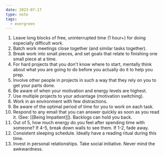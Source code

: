 ```yaml
---
date: 2023-07-17
type: note
tags:
  - evergreen
---
```


1. Leave long blocks of free, uninterrupted time (1 hour+) for doing especially difficult work.
2. Batch work meetings close together (and similar tasks together).
3. Break work into small pieces, and set goals that relate to finishing one small piece at a time.
4. For hard projects that you don't know where to start, mentally think about what you are going to do before you actually do it to help you prep.
5. Involve other people in projects in such a way that they rely on you to get your parts done.
6. Be aware of when your motivation and energy levels are highest.
7. Use multiple projects to your advantage (motivation switching).
8. Work in an environment with few distractions. 
9. Be aware of the optimal period of time for you to work on each task.
10. Respond to any email that you can answer quickly as soon as you read it. (See: [[Being Impatient]]). Backlogs can hold you back.
11. Out of 5, how much energy do you feel after spending time with someone? If 4-5, break down walls to see them. If 1-2, fade away.
12. Consistent sleeping schedule. Ideally have a reading ritual during this time.
13. Invest in personal relationships. Take social initiative. Never mind the awkwardness.